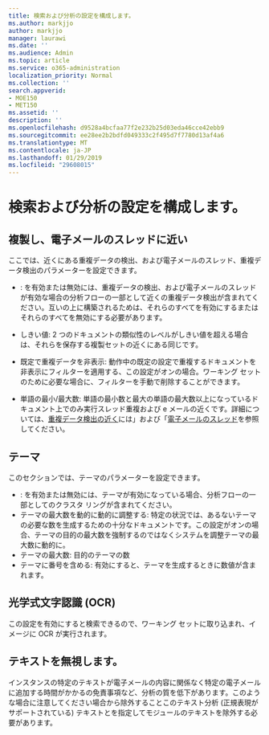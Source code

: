 ```yaml
---
title: 検索および分析の設定を構成します。
ms.author: markjjo
author: markjjo
manager: laurawi
ms.date: ''
ms.audience: Admin
ms.topic: article
ms.service: o365-administration
localization_priority: Normal
ms.collection: ''
search.appverid:
- MOE150
- MET150
ms.assetid: ''
description: ''
ms.openlocfilehash: d9528a4bcfaa77f2e232b25d03eda46cce42ebb9
ms.sourcegitcommit: ee28ee2b2bdfd049333c2f495d7f7780d13af4a6
ms.translationtype: MT
ms.contentlocale: ja-JP
ms.lasthandoff: 01/29/2019
ms.locfileid: "29608015"
---
```

# <a name="configure-search-and-analytics-settings"></a>検索および分析の設定を構成します。


## <a name="near-duplicates-and-email-threading"></a>複製し、電子メールのスレッドに近い

ここでは、近くにある重複データの検出、および電子メールのスレッド、重複データ検出のパラメーターを設定できます。

- : を有効または無効には、重複データの検出、および電子メールのスレッドが有効な場合の分析フローの一部として近くの重複データ検出が含まれてください。互いの上に構築されるためは、それらのすべてを有効にするまたはそれらのすべてを無効にする必要があります。

- しきい値: 2 つのドキュメントの類似性のレベルがしきい値を超える場合は、それらを保存する複製セットの近くにある同じです。

- 既定で重複データを非表示: 動作中の既定の設定で重複するドキュメントを非表示にフィルターを適用する、この設定がオンの場合。ワーキング セットのために必要な場合に、フィルターを手動で削除することができます。

- 単語の最小/最大数: 単語の最小数と最大の単語の最大数以上になっているドキュメント上でのみ実行スレッド重複および e メールの近くです。詳細については、[重複データ検出の近く](near-duplicates.md)には」および「[電子メールのスレッド](email-threading.md)を参照してください。

## <a name="themes"></a>テーマ

このセクションでは、テーマのパラメーターを設定できます。

- : を有効または無効には、テーマが有効になっている場合、分析フローの一部としてのクラスタ リングが含まれてください。
- テーマの最大数を動的に動的に調整する: 特定の状況では、あるないテーマの必要な数を生成するための十分なドキュメントです。この設定がオンの場合、テーマの目的の最大数を強制するのではなくシステムを調整テーマの最大数に動的に。
- テーマの最大数: 目的のテーマの数
- テーマに番号を含める: 有効にすると、テーマを生成するときに数値が含まれます。  

## <a name="optical-character-recognition-ocr"></a>光学式文字認識 (OCR)

この設定を有効にすると検索できるので、ワーキング セットに取り込まれ、イメージに OCR が実行されます。

## <a name="ignore-text"></a>テキストを無視します。

インスタンスの特定のテキストが電子メールの内容に関係なく特定の電子メールに追加する時間がかかるの免責事項など、分析の質を低下があります。このような場合に注意してください場合から除外することこのテキスト分析 (正規表現がサポートされている) テキストとを指定してモジュールのテキストを除外する必要があります。